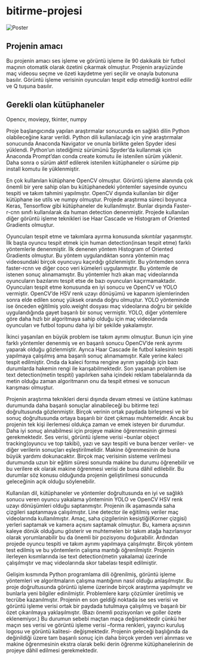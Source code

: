 # bitirme-projesi

![Poster](https://emredolu.com/dimg/urun/28439296692368631718enson-EmreDolu.png)
## Projenin amacı
Bu projenin amacı ses işleme ve görüntü işleme ile 90 dakikalık bir futbol maçının otomatik olarak özetini çıkarmak olmuştur. Projenin arayüzünde maç videosu seçme ve özeti kaydetme yeri seçilir ve onayla butonuna basılır. Görüntü işleme verisinin oyuncuları tespit edip etmediği kontrol edilir ve Q tuşuna basılır. 

## Gerekli olan kütüphaneler
Opencv, moviepy, tkinter, numpy

Proje başlangıcında yapılan araştırmalar sonucunda en sağlıklı dilin Python olabileceğine karar verildi. Python dili kullanılacağı için yine araştırmalar sonucunda Anaconda Navigator ve onunla birlikte gelen Spyder idesi yüklendi.
Python’un istediğimiz sürümünü Spyder’da kullanmak için Anaconda Prompt’dan conda create komutu ile istenilen sürüm yüklenir. Daha sonra o sürüm aktif edilerek istenilen kütüphaneler o sürüme pip install komutu ile yüklenmiştir.

En çok kullanılan kütüphane OpenCV olmuştur. Görüntü işleme alanında çok önemli bir yere sahip olan bu kütüphanedeki yöntemler sayesinde oyuncu tespiti ve takım tahmini yapılmıştır. OpenCV dışında kullanılan bir diğer kütüphane ise utils ve numpy olmuştur. Projede araştırma süreci boyunca Keras, Tensorflow gibi kütüphaneler de kullanılmıştır. Bunlar dışında Faster-r-cnn sınıfı kullanılarak da human detection denenmiştir. Projede kullanılan diğer görüntü işleme teknikleri ise Haar Cascade ve Histogram of Oriented Gradients olmuştur. 

Oyuncuları tespit etme ve takımlara ayırma konusunda sıkıntılar yaşanmıştır. İlk başta oyuncu tespit etmek için human detection(insan tespit etme) farklı yöntemlerle denenmiştir. İlk denenen yöntem Histogram of Oriented Gradients olmuştur. Bu yöntem uygulandıktan sonra yöntemin maç videosundaki birçok oyuncuyu kaçırdığı gözlenmiştir. Bu yöntemden sonra faster-rcnn ve diğer coco veri kümeleri uygulanmıştır. Bu yöntemle de istenen sonuç alınamamıştır. Bu yöntemler hızlı akan maç videolarında oyuncuların bazılarını tespit etse de bazı oyuncuları kaçırmamaktadır. Oyuncuları tespit etme konusunda en iyi sonucu ve OpenCV ve YOLO vermiştir. OpenCV’de HSV renk uzayı dönüşümü ve kapanım işlemlerinden sonra elde edilen sonuç yüksek oranda doğru olmuştur. YOLO yönteminde ise önceden eğitilmiş yolo.weight dosyası maç videolarına doğru bir şekilde uygulandığında gayet başarılı bir sonuç vermiştir. YOLO, diğer yöntemlere göre daha hızlı bir algoritmaya sahip olduğu için maç videolarında oyuncuları ve futbol topunu daha iyi bir şekilde yakalamıştır.

İkinci yaşanılan en büyük problem ise takım ayrımı olmuştur. Bunun için yine farklı yöntemler denenmiş ve en başarılı sonucu OpenCV’de renk ayrımı yaparak olduğu gözlenmiştir. Ayrıca Haar Cascade ile futbol kalesinin tespiti yapılmaya çalışılmış ama başarılı sonuç alınamamıştır. Kale yerine kaleci tespit edilmiştir. Onda da kaleci forma rengine ayrım yapıldığı için bazı durumlarda hakemin rengi ile karışabilmektedir. Son yaşanan problem ise text detection(metin tespiti) yapılırken saha içindeki reklam tabelalarında da metin olduğu zaman algoritmanın onu da tespit etmesi ve sonucun karışması olmuştur.

Projenin araştırma teknikleri dersi dışında devam etmesi ve üstüne katılması durumunda daha başarılı sonuçlar alınabileceği bu bitirme tezi doğrultusunda gözlenmiştir. Birçok verinin ortak paydada birleşmesi ve bir sonuç doğrultusunda ortaya başarılı bir özet çıkması muhtemeldir. Ancak bu projenin tek kişi ilerlemesi oldukça zaman ve emek isteyen bir durumdur. Daha iyi sonuç alınabilmesi için projeye makine öğrenmesinin girmesi gerekmektedir. Ses verisi, görüntü işleme verisi –bunlar object tracking(oyuncu ve top takibi), yazı ve sayı tespiti ve buna benzer veriler- ve diğer verilerin sonuçları eşleştirilmelidir. Makine öğrenmesinin de buna büyük yardımı dokunacaktır. Birçok maç verisinin sisteme verilmesi durumunda uzun bir eğitim süresi sonunda makine bu durumu öğrenebilir ve bu verilere ek olarak makine öğrenmesi verisi de buna dâhil edilebilir. Bu durumlar söz konusu olduğunda projenin geliştirilmesi sonucunda geleceğinin açık olduğu söylenebilir. 

Kullanılan dil, kütüphaneler ve yöntemler doğrultusunda en iyi ve sağlıklı sonucu veren oyuncu yakalama yönteminin YOLO ve OpenCV HSV renk uzayı dönüşümleri olduğu saptanmıştır. Projenin ilk aşamasında saha çizgileri saptanmaya çalışılmıştır. Line detector ile eğitilmiş veriler maç videolarında kullanılmıştır. Amaç, saha çizgilerinin kesiştiği(Korner çizgisi) yerleri saptamak ve kamera açısını saptamak olmuştur. Bu, kamera açısının kaleye dönük olduğunu gösterir ve muhtemelen bir takım atağa hazırlanıyor olarak yorumlanabilir bu da önemli bir pozisyonu doğurabilir. Ardından projede oyuncu tespiti ve takım ayrımı yapılmaya çalışılmıştır. Birçok yöntem test edilmiş ve bu yöntemlerin çalışma mantığı öğrenilmiştir. Projenin ilerleyen kısımlarında ise text detection(metin yakalama) üzerinde çalışılmıştır ve maç videolarında skor tabelası tespit edilmiştir. 

Gelişim kısmında Python programlama dili öğrenilmiş, görüntü işleme yöntemleri ve algoritmaların çalışma mantığının nasıl olduğu anlaşılmıştır. Bu proje doğrultusunda görüntü işleme üzerinde birçok araştırma yapılmıştır ve bunlarla yeni bilgiler edinilmiştir. Problemlere karşı çözümler üretilmiş ve tecrübe kazanılmıştır. Projenin en son geldiği noktada ise ses verisi ve görüntü işleme verisi ortak bir paydada tutulmaya çalışılmış ve başarılı bir özet çıkarılmaya yaklaşılmıştır. (Bazı önemli pozisyonları ve goller özete eklenemiyor.) Bu durumun sebebi maçtan maça değişmektedir çünkü her maçın ses verisi ve görüntü işleme verisi –forma renkleri, yayıncı kuruluş logosu ve görüntü kalitesi- değişmektedir. Projenin geleceği başlığında da değinildiği üzere tam başarılı sonuç için daha birçok yerden veri alınması ve makine öğrenmesinin ekstra olarak belki derin öğrenme kütüphanelerinin de projeye dâhil edilmesi gerekmektedir.
